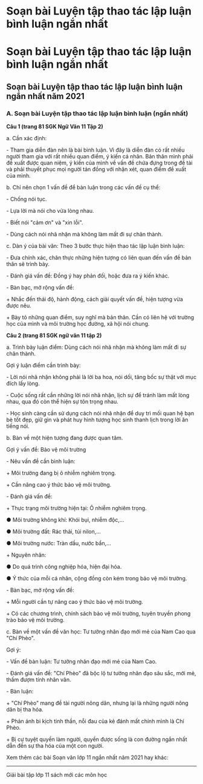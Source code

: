 # Soạn bài Luyện tập thao tác lập luận bình luận ngắn nhất

# Soạn bài Luyện tập thao tác lập luận bình luận ngắn nhất

## Soạn bài Luyện tập thao tác lập luận bình luận ngắn nhất năm 2021

### **A. Soạn bài Luyện tập thao tác lập luận bình luận (ngắn nhất)**

**Câu 1 (trang 81 SGK Ngữ Văn 11 Tập 2)**

a. Cần xác định: 

\- Tham gia diễn đàn nên là bài bình luận. Vì đây là diễn đàn có rất nhiều người tham gia với rất nhiều quan điểm, ý kiến cá nhân. Bản thân mình phải đề xuất được quan niệm, ý kiến của mình về vấn đề chứa đựng trong đề tài và phải thuyết phục mọi người tán đồng với nhận xét, quan điểm đề xuất của mình. 

b. Chỉ nên chọn 1 vấn đề để bàn luận trong các vấn đề cụ thể: 

\- Chống nói tục. 

\- Lựa lời mà nói cho vừa lòng nhau. 

\- Biết nói "cảm ơn" và "xin lỗi". 

\- Dùng cách nói nhã nhặn mà không làm mất đi sự chân thành. 

c. Dàn ý của bài văn: Theo 3 bước thực hiện thao tác lập luận bình luận: 

\- Đưa chính xác, chân thực những hiện tượng có liên quan đến vấn đề bản thân sẽ trình bày. 

\- Đánh giá vấn đề: Đồng ý hay phản đối, hoặc đưa ra ý kiến khác. 

\- Bàn bạc, mở rộng vấn đề: 

\+ Nhắc đến thái độ, hành động, cách giải quyết vấn đề, hiện tượng vừa được nêu. 

\+ Bày tỏ những quan điểm, suy nghĩ mà bản thân. Cần có liên hệ với trường học của mình và môi trường học đường, xã hội nói chung. 

**Câu 2 (trang 81 SGK ngữ văn 11 tập 2)**

a. Trình bày luận điểm: Dùng cách nói nhã nhặn mà không làm mất đi sự chân thành. 

Gợi ý luận điểm cần trình bày: 

\- Lời nói nhã nhặn không phải là lời ba hoa, nói dối, tâng bốc sự thật với mục đích lấy lòng. 

\- Cuộc sống rất cần những lời nói nhã nhặn, lịch sự để tránh làm mất lòng nhau, qua đó còn thể hiện sự tôn trọng nhau. 

\- Học sinh càng cần sử dụng cách nói nhã nhặn để duy trì mối quan hệ bạn bè tốt đẹp, giữ gìn và phát huy hình tượng học sinh thanh lịch trong lời ăn tiếng nói. 

b. Bàn về một hiện tượng đang được quan tâm. 

Gợi ý vấn đề: Bảo vệ môi trường 

\- Nêu vấn đề cần bình luận: 

\+ Môi trường đang bị ô nhiễm nghiêm trọng. 

\+ Cần nâng cao ý thức bảo vệ môi trường. 

\- Đánh giá vấn đề: 

\+ Thực trạng môi trường hiện tại: Ô nhiễm nghiêm trọng. 

● Môi trường không khí: Khói bụi, nhiễm độc,... 

● Môi trường đất: Rác thải, túi nilon,... 

● Môi trường nước: Tràn dầu, nước bẩn,... 

\+ Nguyên nhân: 

● Do quá trình công nghiệp hóa, hiện đại hóa. 

● Ý thức của mỗi cá nhân, cộng đồng còn kém trong bảo vệ môi trường. 

\- Bàn bạc, mở rộng vấn đề: 

\+ Mỗi người cần tự nâng cao ý thức bảo vệ môi trường. 

\+ Có các chương trình, chính sách bảo vệ môi trường, tuyên truyền phong trào bảo vệ môi trường. 

c. Bàn về một vấn đề văn học: Tư tưởng nhân đạo mới mẻ của Nam Cao qua "Chí Phèo". 

Gợi ý: 

\- Vấn đề bàn luận: Tư tưởng nhân đạo mới mẻ của Nam Cao. 

\- Đánh giá vấn đề: "Chí Phèo" đã bộc lộ tư tưởng nhân đạo sâu sắc, mới mẻ, thấm đượm tính nhân văn. 

\- Bàn luận: 

\+ "Chí Phèo" mang đề tài người nông dân, nhưng lại là những người nông dân bị tha hóa. 

\+ Phản ánh bi kịch tinh thần, nỗi đau của kẻ đánh mất chính mình là Chí Phèo. 

\+ Bị cự tuyệt quyền làm người, quyền được sống là con đường ngắn nhất dẫn đến sự tha hóa của một con người. 

Xem thêm các bài Soạn văn lớp 11 ngắn nhất năm 2021 hay khác:

* * *

Giải bài tập lớp 11 sách mới các môn học

